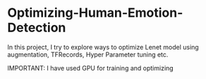 # Optimizing-Human-Emotion-Detection
In this project, I try to explore ways to optimize Lenet model using augmentation, TFRecords, Hyper Parameter tuning etc. 

IMPORTANT: I have used GPU for training and optimizing
